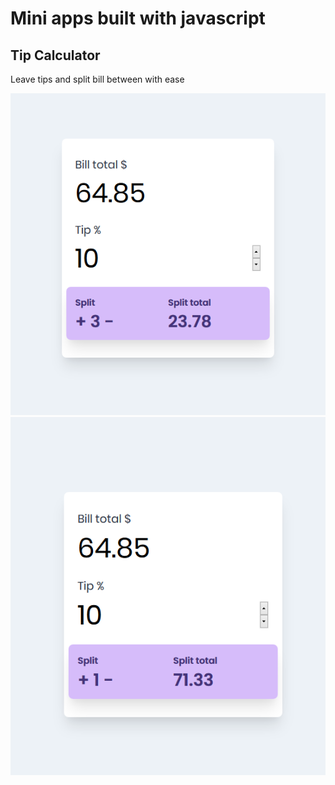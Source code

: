 # Mini apps built with javascript

## Tip Calculator

Leave tips and split bill between with ease

![alt text](img/tip-calculator/Screenshot_2019-12-09&#32;TIP&#32;CALCULATOR&#32;APP(1).png "Logo Title")
![alt text](img/tip-calculator/Screenshot_2019-12-09&#32;TIP&#32;CALCULATOR&#32;APP.png "Logo Title")


